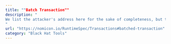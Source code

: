 ```yaml
---
title: ""Batch Transaction""
description: "
We list the attacker's address here for the sake of completeness, but technically the attack was executed with a Near-specific transaction type called  and not with a specific exploit contract. ↩
"
url: "https://nomicon.io/RuntimeSpec/Transactions#batched-transaction"
category: "Black Hat Tools"
---
```

